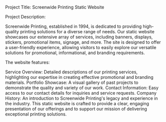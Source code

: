 Project Title: Screenwide Printing Static Website

Project Description:

Screenwide Printing, established in 1994, is dedicated to providing high-quality printing solutions for a diverse range of needs. Our static website showcases our extensive array of services, including banners, displays, stickers, promotional items, signage, and more. The site is designed to offer a user-friendly experience, allowing visitors to easily explore our versatile solutions for promotional, informational, and branding requirements.

The website features:

Service Overview: Detailed descriptions of our printing services, highlighting our expertise in creating effective promotional and branding materials.
Portfolio Showcase: A visual gallery of past projects to demonstrate the quality and variety of our work.
Contact Information: Easy access to our contact details for inquiries and service requests.
Company History: An introduction to Screenwide Printing's legacy and experience in the industry.
This static website is crafted to provide a clear, engaging presentation of our offerings and to support our mission of delivering exceptional printing solutions.
